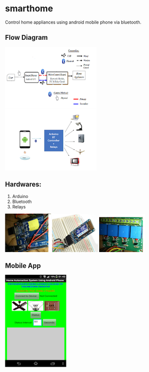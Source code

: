 # smarthome
Control home appliances using android mobile phone via bluetooth.

## Flow Diagram
![alt text](https://github.com/RandhirMSingh/smarthome/blob/master/SmartHome/images/tech-flow.png)
![alt text](https://github.com/RandhirMSingh/smarthome/blob/master/SmartHome/images/visuladiagram.png)

## Hardwares: 
1. Arduino
2. Bluetooth
3. Relays

![alt Arduino](https://github.com/RandhirMSingh/smarthome/blob/master/SmartHome/images/arduino.png)
![alt Bluetooth](https://github.com/RandhirMSingh/smarthome/blob/master/SmartHome/images/bluetooth.png)
![alt relay](https://github.com/RandhirMSingh/smarthome/blob/master/SmartHome/images/relay.png)

## Mobile App
![alt app](https://github.com/RandhirMSingh/smarthome/blob/master/SmartHome/images/app-screen.png)
